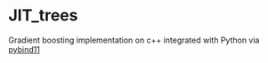 # JIT_trees

Gradient boosting implementation on c++ integrated with Python via [pybind11](https://github.com/pybind/pybind11)

